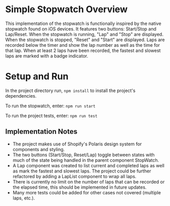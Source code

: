 # Simple Stopwatch Overview
This implementation of the stopwatch is functionally inspired by the native stopwatch found on iOS devices. It features two buttons: Start/Stop and Lap/Reset. When the stopwatch is running, "Lap" and "Stop" are displayed. When the stopwatch is stopped, "Reset" and "Start" are displayed. Laps are recorded below the timer and show the lap number as well as the time for that lap. When at least 2 laps have been recorded, the fastest and slowest laps are marked with a badge indicator.

# Setup and Run
In the project directory run, ```npm install``` to install the project's dependencies.

To run the stopwatch, enter: ```npm run start```

To run the project tests, enter: ```npm run test```

## Implementation Notes
- The project makes use of Shopify's Polaris design system for components and styling.
- The two buttons (Start/Stop, Reset/Lap) toggle between states with much of the state being handled in the parent component StopWatch.
- A Lap component was created to list current and completed laps as well as mark the fastest and slowest laps. The project could be further refactored by adding a LapList component to wrap all laps.
- There is currently no limit on the number of laps that can be recorded or the elapsed time, this should be implemented in future updates.
- Many more tests could be added for other cases not covered (multiple laps, etc.).